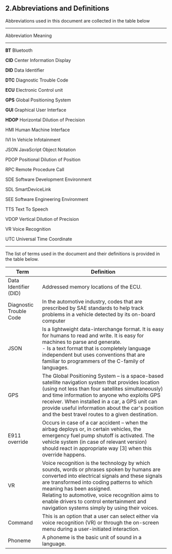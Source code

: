 ## 2.Abbreviations and Definitions

Abbreviations used in this document are collected in the table below

---------------------------------------------------------
Abbreviation     Meaning
------------     ----------------------------------------  
**BT**               Bluetooth

**CID**              Center Information Display

**DID**              Data Identifier

**DTC**              Diagnostic Trouble Code

**ECU**              Electronic Control unit

**GPS**              Global Positioning System

**GUI**              Graphical User Interface

**HDOP**             Horizontal Dilution of Precision

HMI              Human Machine Interface

IVI              In Vehicle Infotainment

JSON             JavaScript Object Notation

PDOP             Positional Dilution of Position

RPC              Remote Procedure Call

SDE              Software Development Environment

SDL              SmartDeviceLink

SEE              Software Engineering Environment

TTS              Text To Speech

VDOP             Vertical Dilution of Precision

VR               Voice Recognition

UTC              Universal Time Coordinate

------------------------------------------------------------


The list of terms used in the document and their definitions is provided in the table below. 

| **Term**                     | **Definition**                                                                                                                     |
|------------------------------|-------------------------------------------------------------------------------------------------------------------------------------|
| Data Identifier (DID)       | Addressed memory locations of the ECU.                                |
| Diagnostic Trouble Code     | In the automotive industry, codes that are prescribed by SAE standards to help track problems in a vehicle detected by its on-board computer                                                                   |
| JSON                        | Is a lightweight data-interchange format. It is easy for humans to read and write. It is easy for machines to parse and generate.<br>- Is a text format that is completely language independent but uses conventions that are familiar to programmers of the C-family of languages.|
| GPS                         | The Global Positioning System – is a space-based satellite navigation system that provides location (using not less than four satellites simultaneously) and time information to anyone who exploits GPS receiver. When installed in a car, a GPS unit can provide useful information about the car's position and the best travel routes to a given destination.|
|E911 override                | Occurs in case of a car accident – when the airbag deploys or, in certain vehicles, the emergency fuel pump shutoff is activated. The vehicle system (in case of relevant version) should react in appropriate way [3] when this override happens.|
| VR                          | Voice recognition is the technology by which sounds, words or phrases spoken by humans are converted into electrical signals and these signals are transformed into coding patterns to which meaning has been assigned.<br>Relating to automotive, voice recognition aims to enable drivers to control entertainment and navigation systems simply by using their voices. |
| Command                     | This is an option that a user can select either via voice recognition (VR) or through the on-screen menu during a user-initiated interaction.|
| Phoneme                     | A phoneme is the basic unit of sound in a language.|
